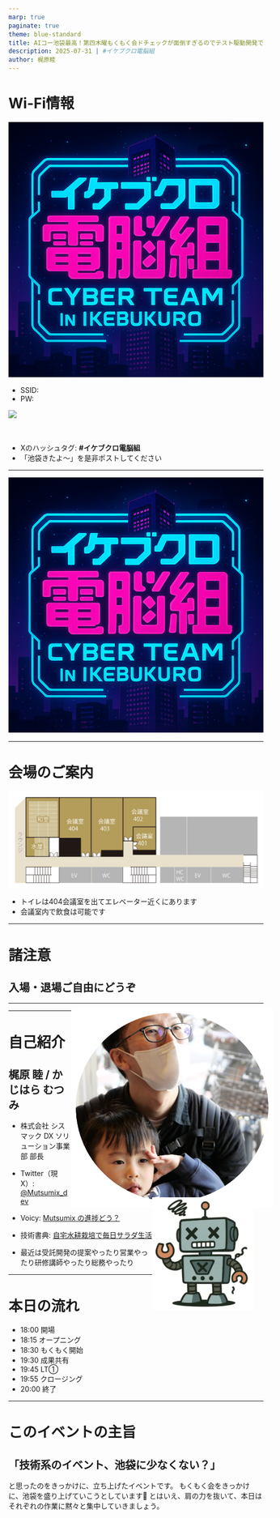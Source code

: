 ```yaml
---
marp: true
paginate: true
theme: blue-standard
title: AIコー池袋最高！第四木曜もくもく会ドチェックが面倒すぎるのでテスト駆動開発で解決しようとして読んだら、根本的に俺の勘違いだった
description: 2025-07-31 | #イケブクロ電脳組
author: 梶原睦
---
```

# Wi-Fi情報

![bg right:25% 80% ](./image/cover.png)

- SSID: 
- PW:

![](https://qr.quel.jp/tmp/b10a1d1c47417190cf71fd7f2649c515cc94492f.png)

<br>

- Xのハッシュタグ: **#イケブクロ電脳組**
- 「池袋きたよ〜」を是非ポストしてください
---

<!-- _class: cover -->

![bg 60%](./image/cover.png)


---

# 会場のご案内

![](./image/map.png)

- トイレは404会議室を出てエレベーター近くにあります
- 会議室内で飲食は可能です

---

# 諸注意

## 入場・退場ご自由にどうぞ

---



---

<style scoped>
  .profile-icon {
    width: 400px;
    float: right;
    margin-right: -20px;
    margin-top: -20px;
  }
.profile-icon-mutsumix {
    width: 200px;
    float: right;
    margin-right: 20px;
    margin-top: -20px;
  }

</style>

<img src="./image/selfie.png" class="profile-icon"  />
<img src="./image/mutsumix.png" class="profile-icon-mutsumix"  />

# 自己紹介

## 梶原 睦 / かじはら むつみ

- 株式会社 シスマック
  DX ソリューション事業部 部長

- Twitter（現 X）: [@Mutsumix_dev](https://x.com/Mutsumix_dev)
- Voicy: [Mutsumix の進捗どう？](https://voicy.jp/channel/818315)
- 技術書典: [自宅水耕栽培で毎日サラダ生活](https://techbookfest.org/organization/dZMXNJTxsAx1K1pwDsU0iA)
- 最近は受託開発の提案やったり営業やったり研修講師やったり総務やったり



---

# 本日の流れ

- 18:00 開場
- 18:15 オープニング
- 18:30 もくもく開始
- 19:30 成果共有
- 19:45 LT① 
- 19:55 クロージング
- 20:00 終了

---

# このイベントの主旨

##  「技術系のイベント、池袋に少なくない？」

と思ったのをきっかけに、立ち上げたイベントです。
もくもく会をきっかけに、池袋を盛り上げていこうとしています🦉
とはいえ、肩の力を抜いて、本日はそれぞれの作業に黙々と集中していきましょう。